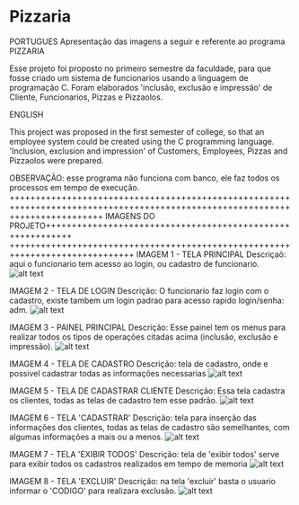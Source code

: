 # Pizzaria
PORTUGUES
Apresentação das imagens a seguir e referente ao programa PIZZARIA

Esse projeto foi proposto no primeiro semestre da faculdade, para que fosse criado um sistema de funcionarios usando a linguagem de programação C.
Foram elaborados 'inclusão, exclusão e impressão' de Cliente, Funcionarios, Pizzas e Pizzaolos.

ENGLISH

This project was proposed in the first semester of college, so that an employee system could be created using the C programming language.
'Inclusion, exclusion and impression' of Customers, Employees, Pizzas and Pizzaolos were prepared.

OBSERVAÇÃO: esse programa não funciona com banco, ele faz todos os processos em tempo de execução.
++++++++++++++++++++++++++++++++++++++++++++++++++++++++++++++++++++++++++++++++++++++++++++++++++++++++++++++++++++++++++++++
IMAGENS DO PROJETO+++++++++++++++++++++++++++++++++++++++++++++++++++++++++++
++++++++++++++++++++++++++++++++++++++++++++++++++++++++++++++++++++++++++++++
IMAGEM 1 - TELA PRINCIPAL
Descriçaõ: aqui o funcionario tem acesso ao login, ou 
cadastro de funcionario.
![alt text](https://github.com/LeonardoMachado30/Pizzaria/blob/master/IMG/1.png)

IMAGEM 2 - TELA DE LOGIN
Descrição: O funcionario faz login com o cadastro, existe 
tambem um login padrao para acesso rapido login/senha: adm.
![alt text](https://github.com/LeonardoMachado30/Pizzaria/blob/master/IMG/2.png)

IMAGEM 3 - PAINEL PRINCIPAL
Descrição: Esse painel tem os menus para realizar todos 
os tipos de operações citadas acima (inclusão, exclusão e impressão).
![alt text](https://github.com/LeonardoMachado30/Pizzaria/blob/master/IMG/3.png)

IMAGEM 4 - TELA DE CADASTRO
Descrição: tela de cadastro, onde e possivel cadastrar 
todas as informações necessarias
![alt text](https://github.com/LeonardoMachado30/Pizzaria/blob/master/IMG/4.png)

IMAGEM 5 - TELA DE CADASTRAR CLIENTE
Descrição: Essa tela cadastra os clientes, todas as telas 
de cadastro tem esse padrão.
![alt text](https://github.com/LeonardoMachado30/Pizzaria/blob/master/IMG/5.png)

IMAGEM 6 - TELA 'CADASTRAR'
Descrição: tela para inserção das informações dos clientes,
todas as telas de cadastro são semelhantes, com algumas 
informações a mais ou a menos.
![alt text](https://github.com/LeonardoMachado30/Pizzaria/blob/master/IMG/6.png)

IMAGEM 7 - TELA 'EXIBIR TODOS'
Descrição: tela de 'exibir todos' serve para exibir 
todos os cadastros realizados em tempo de memoria
![alt text](https://github.com/LeonardoMachado30/Pizzaria/blob/master/IMG/7.png)

IMAGEM 8 - TELA 'EXCLUIR'
Descrição: na tela 'excluir' basta o usuario informar o 
'CODIGO' para realizara exclusão.
![alt text](https://github.com/LeonardoMachado30/Pizzaria/blob/master/IMG/8.png)
